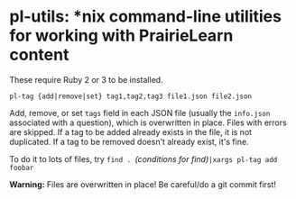 # pl-utils: *nix command-line utilities for working with PrairieLearn content

These require Ruby 2 or 3 to be installed.

`pl-tag {add|remove|set} tag1,tag2,tag3 file1.json file2.json`

Add, remove, or set `tags` field in each JSON file (usually the
`info.json` associated with a question), which is overwritten in
place.  Files with errors are skipped.  If a tag to be added already
exists in the file, it is not duplicated.  If a tag to be removed
doesn't already exist, it's fine.

To do it to lots of files, try `find . `_(conditions for find)_`|xargs pl-tag add foobar`

**Warning:** Files are overwritten in place!  Be careful/do a git commit first!

